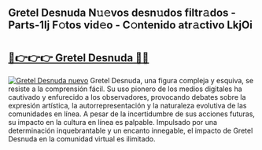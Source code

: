 ## Gretel Desnuda N𝚞𝚎vos desn𝚞dos filtr𝚊dos - Parts-1Ij F𝚘tos vid𝚎o - C𝚘ntenido atr𝚊ctivo LkjOi

# <h2><a href="http://mb40w4s.tromn.icu/?c=Gretel+Desnuda">🔗👉👉👉 Gretel Desnuda 🔗🔗</a></h2>

[![Gretel Desnuda nuevo](https://i.imgur.com/pEAQMta.gif)](http://mb40w4s.tromn.icu/?c=Gretel+Desnuda)
Gretel Desnuda, una figura compleja y esquiva, se resiste a la comprensión fácil. Su uso pionero de los medios digitales ha cautivado y enfurecido a los observadores, provocando debates sobre la expresión artística, la autorrepresentación y la naturaleza evolutiva de las comunidades en línea. A pesar de la incertidumbre de sus acciones futuras, su impacto en la cultura en línea es palpable. Impulsado por una determinación inquebrantable y un encanto innegable, el impacto de Gretel Desnuda en la comunidad virtual es ilimitado.
